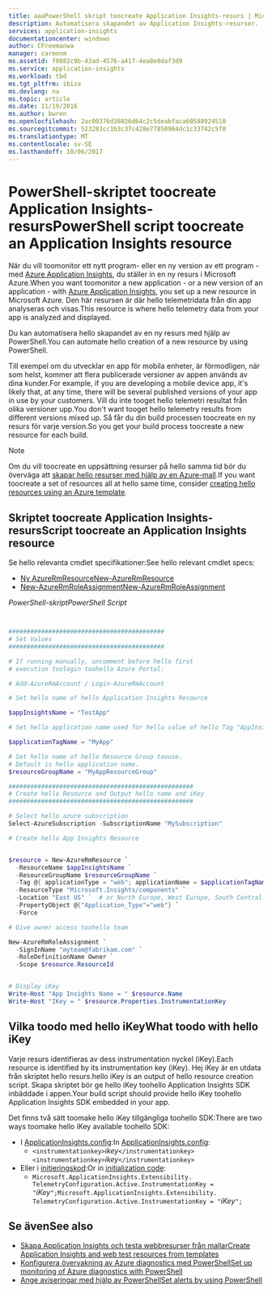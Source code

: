 ```yaml
---
title: aaaPowerShell skript toocreate Application Insights-resurs | Microsoft Docs
description: Automatisera skapandet av Application Insights-resurser.
services: application-insights
documentationcenter: windows
author: CFreemanwa
manager: carmonm
ms.assetid: f0082c9b-43ad-4576-a417-4ea8e0daf3d9
ms.service: application-insights
ms.workload: tbd
ms.tgt_pltfrm: ibiza
ms.devlang: na
ms.topic: article
ms.date: 11/19/2016
ms.author: bwren
ms.openlocfilehash: 2ac00376d38026d64c2c5deabfaca60588924510
ms.sourcegitcommit: 523283cc1b3c37c428e77850964dc1c33742c5f0
ms.translationtype: MT
ms.contentlocale: sv-SE
ms.lasthandoff: 10/06/2017
---
```

# <a name="powershell-script-toocreate-an-application-insights-resource"></a><span data-ttu-id="d4a20-103">PowerShell-skriptet toocreate Application Insights-resurs</span><span class="sxs-lookup"><span data-stu-id="d4a20-103">PowerShell script toocreate an Application Insights resource</span></span>


<span data-ttu-id="d4a20-104">När du vill toomonitor ett nytt program- eller en ny version av ett program - med [Azure Application Insights](https://azure.microsoft.com/services/application-insights/), du ställer in en ny resurs i Microsoft Azure.</span><span class="sxs-lookup"><span data-stu-id="d4a20-104">When you want toomonitor a new application - or a new version of an application - with [Azure Application Insights](https://azure.microsoft.com/services/application-insights/), you set up a new resource in Microsoft Azure.</span></span> <span data-ttu-id="d4a20-105">Den här resursen är där hello telemetridata från din app analyseras och visas.</span><span class="sxs-lookup"><span data-stu-id="d4a20-105">This resource is where hello telemetry data from your app is analyzed and displayed.</span></span> 

<span data-ttu-id="d4a20-106">Du kan automatisera hello skapandet av en ny resurs med hjälp av PowerShell.</span><span class="sxs-lookup"><span data-stu-id="d4a20-106">You can automate hello creation of a new resource by using PowerShell.</span></span>

<span data-ttu-id="d4a20-107">Till exempel om du utvecklar en app för mobila enheter, är förmodligen, när som helst, kommer att flera publicerade versioner av appen används av dina kunder.</span><span class="sxs-lookup"><span data-stu-id="d4a20-107">For example, if you are developing a mobile device app, it's likely that, at any time, there will be several published versions of your app in use by your customers.</span></span> <span data-ttu-id="d4a20-108">Vill du inte tooget hello telemetri resultat från olika versioner upp.</span><span class="sxs-lookup"><span data-stu-id="d4a20-108">You don't want tooget hello telemetry results from different versions mixed up.</span></span> <span data-ttu-id="d4a20-109">Så får du din build processen toocreate en ny resurs för varje version.</span><span class="sxs-lookup"><span data-stu-id="d4a20-109">So you get your build process toocreate a new resource for each build.</span></span>

> [!NOTE]
> <span data-ttu-id="d4a20-110">Om du vill toocreate en uppsättning resurser på hello samma tid bör du överväga att [skapar hello resurser med hjälp av en Azure-mall](app-insights-powershell.md).</span><span class="sxs-lookup"><span data-stu-id="d4a20-110">If you want toocreate a set of resources all at hello same time, consider [creating hello resources using an Azure template](app-insights-powershell.md).</span></span>
> 
> 

## <a name="script-toocreate-an-application-insights-resource"></a><span data-ttu-id="d4a20-111">Skriptet toocreate Application Insights-resurs</span><span class="sxs-lookup"><span data-stu-id="d4a20-111">Script toocreate an Application Insights resource</span></span>
<span data-ttu-id="d4a20-112">Se hello relevanta cmdlet specifikationer:</span><span class="sxs-lookup"><span data-stu-id="d4a20-112">See hello relevant cmdlet specs:</span></span>

* [<span data-ttu-id="d4a20-113">Ny AzureRmResource</span><span class="sxs-lookup"><span data-stu-id="d4a20-113">New-AzureRmResource</span></span>](https://msdn.microsoft.com/library/mt652510.aspx)
* [<span data-ttu-id="d4a20-114">New-AzureRmRoleAssignment</span><span class="sxs-lookup"><span data-stu-id="d4a20-114">New-AzureRmRoleAssignment</span></span>](https://msdn.microsoft.com/library/mt678995.aspx)

<span data-ttu-id="d4a20-115">*PowerShell-skript*</span><span class="sxs-lookup"><span data-stu-id="d4a20-115">*PowerShell Script*</span></span>  

```PowerShell


###########################################
# Set Values
###########################################

# If running manually, uncomment before hello first 
# execution toologin toohello Azure Portal:

# Add-AzureRmAccount / Login-AzureRmAccount

# Set hello name of hello Application Insights Resource

$appInsightsName = "TestApp"

# Set hello application name used for hello value of hello Tag "AppInsightsApp" 

$applicationTagName = "MyApp"

# Set hello name of hello Resource Group toouse.  
# Default is hello application name.
$resourceGroupName = "MyAppResourceGroup"

###################################################
# Create hello Resource and Output hello name and iKey
###################################################

# Select hello azure subscription
Select-AzureSubscription -SubscriptionName "MySubscription"

# Create hello App Insights Resource


$resource = New-AzureRmResource `
  -ResourceName $appInsightsName `
  -ResourceGroupName $resourceGroupName `
  -Tag @{ applicationType = "web"; applicationName = $applicationTagName} `
  -ResourceType "Microsoft.Insights/components" `
  -Location "East US" `  # or North Europe, West Europe, South Central US
  -PropertyObject @{"Application_Type"="web"} `
  -Force

# Give owner access toohello team

New-AzureRmRoleAssignment `
  -SignInName "myteam@fabrikam.com" `
  -RoleDefinitionName Owner `
  -Scope $resource.ResourceId 


# Display iKey
Write-Host "App Insights Name = " $resource.Name
Write-Host "IKey = " $resource.Properties.InstrumentationKey

```

## <a name="what-toodo-with-hello-ikey"></a><span data-ttu-id="d4a20-116">Vilka toodo med hello iKey</span><span class="sxs-lookup"><span data-stu-id="d4a20-116">What toodo with hello iKey</span></span>
<span data-ttu-id="d4a20-117">Varje resurs identifieras av dess instrumentation nyckel (iKey).</span><span class="sxs-lookup"><span data-stu-id="d4a20-117">Each resource is identified by its instrumentation key (iKey).</span></span> <span data-ttu-id="d4a20-118">Hej iKey är en utdata från skriptet hello resurs.</span><span class="sxs-lookup"><span data-stu-id="d4a20-118">hello iKey is an output of hello resource creation script.</span></span> <span data-ttu-id="d4a20-119">Skapa skriptet bör ge hello iKey toohello Application Insights SDK inbäddade i appen.</span><span class="sxs-lookup"><span data-stu-id="d4a20-119">Your build script should provide hello iKey toohello Application Insights SDK embedded in your app.</span></span>

<span data-ttu-id="d4a20-120">Det finns två sätt toomake hello iKey tillgängliga toohello SDK:</span><span class="sxs-lookup"><span data-stu-id="d4a20-120">There are two ways toomake hello iKey available toohello SDK:</span></span>

* <span data-ttu-id="d4a20-121">I [ApplicationInsights.config](app-insights-configuration-with-applicationinsights-config.md):</span><span class="sxs-lookup"><span data-stu-id="d4a20-121">In [ApplicationInsights.config](app-insights-configuration-with-applicationinsights-config.md):</span></span> 
  * <span data-ttu-id="d4a20-122">`<instrumentationkey>`*ikey*`</instrumentationkey>`</span><span class="sxs-lookup"><span data-stu-id="d4a20-122">`<instrumentationkey>`*ikey*`</instrumentationkey>`</span></span>
* <span data-ttu-id="d4a20-123">Eller i [initieringskod](app-insights-api-custom-events-metrics.md):</span><span class="sxs-lookup"><span data-stu-id="d4a20-123">Or in [initialization code](app-insights-api-custom-events-metrics.md):</span></span> 
  * <span data-ttu-id="d4a20-124">`Microsoft.ApplicationInsights.Extensibility.
    TelemetryConfiguration.Active.InstrumentationKey = "`*iKey*`";`</span><span class="sxs-lookup"><span data-stu-id="d4a20-124">`Microsoft.ApplicationInsights.Extensibility.
TelemetryConfiguration.Active.InstrumentationKey = "`*iKey*`";`</span></span>

## <a name="see-also"></a><span data-ttu-id="d4a20-125">Se även</span><span class="sxs-lookup"><span data-stu-id="d4a20-125">See also</span></span>
* [<span data-ttu-id="d4a20-126">Skapa Application Insights och testa webbresurser från mallar</span><span class="sxs-lookup"><span data-stu-id="d4a20-126">Create Application Insights and web test resources from templates</span></span>](app-insights-powershell.md)
* [<span data-ttu-id="d4a20-127">Konfigurera övervakning av Azure diagnostics med PowerShell</span><span class="sxs-lookup"><span data-stu-id="d4a20-127">Set up monitoring of Azure diagnostics with PowerShell</span></span>](app-insights-powershell-azure-diagnostics.md) 
* [<span data-ttu-id="d4a20-128">Ange aviseringar med hjälp av PowerShell</span><span class="sxs-lookup"><span data-stu-id="d4a20-128">Set alerts by using PowerShell</span></span>](app-insights-powershell-alerts.md)

